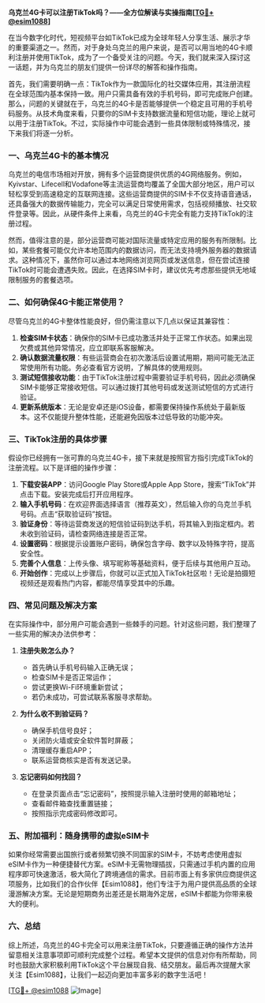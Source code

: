 **乌克兰4G卡可以注册TikTok吗？——全方位解读与实操指南[[TG💪+ @esim1088](https://t.me/s/esim1088)]**

在当今数字化时代，短视频平台如TikTok已成为全球年轻人分享生活、展示才华的重要渠道之一。然而，对于身处乌克兰的用户来说，是否可以用当地的4G卡顺利注册并使用TikTok，成为了一个备受关注的问题。今天，我们就来深入探讨这一话题，并为乌克兰的朋友们提供一份详尽的解答和操作指南。

首先，我们需要明确一点：TikTok作为一款国际化的社交媒体应用，其注册流程在全球范围内基本保持一致。用户只需具备有效的手机号码，即可完成账户创建。那么，问题的关键就在于，乌克兰的4G卡是否能够提供一个稳定且可用的手机号码服务。从技术角度来看，只要你的SIM卡支持数据流量和短信功能，理论上就可以用于注册TikTok。不过，实际操作中可能会遇到一些具体限制或特殊情况，接下来我们将逐一分析。

### 一、乌克兰4G卡的基本情况

乌克兰的电信市场相对开放，拥有多个运营商提供优质的4G网络服务。例如，Kyivstar、Lifecell和Vodafone等主流运营商均覆盖了全国大部分地区，用户可以轻松享受到高速稳定的互联网连接。这些运营商提供的SIM卡不仅支持语音通话，还具备强大的数据传输能力，完全可以满足日常使用需求，包括视频播放、社交软件登录等。因此，从硬件条件上来看，乌克兰的4G卡完全有能力支持TikTok的注册过程。

然而，值得注意的是，部分运营商可能对国际流量或特定应用的服务有所限制。比如，某些套餐可能仅允许本地范围内的数据访问，而无法支持境外服务器的数据请求。这种情况下，虽然你可以通过本地网络浏览网页或发送信息，但在尝试连接TikTok时可能会遭遇失败。因此，在选择SIM卡时，建议优先考虑那些提供无地域限制服务的套餐选项。

### 二、如何确保4G卡能正常使用？

尽管乌克兰的4G卡整体性能良好，但仍需注意以下几点以保证其兼容性：

1. **检查SIM卡状态**：确保你的SIM卡已成功激活并处于正常工作状态。如果出现欠费或其他异常情况，应立即联系客服解决。
2. **确认数据流量权限**：有些运营商会在初次激活后设置试用期，期间可能无法正常使用所有功能。务必查看官方说明，了解具体的使用规则。
3. **测试短信接收功能**：由于TikTok注册过程中需要验证手机号码，因此必须确保SIM卡能够正常接收短信。可以通过拨打其他号码或发送测试短信的方式进行验证。
4. **更新系统版本**：无论是安卓还是iOS设备，都需要保持操作系统处于最新版本。这不仅能提升整体性能，还能避免因版本过低导致的功能冲突。

### 三、TikTok注册的具体步骤

假设你已经拥有一张可靠的乌克兰4G卡，接下来就是按照官方指引完成TikTok的注册流程。以下是详细的操作步骤：

1. **下载安装APP**：访问Google Play Store或Apple App Store，搜索“TikTok”并点击下载。安装完成后打开应用程序。
2. **输入手机号码**：在欢迎界面选择语言（推荐英文），然后输入你的乌克兰手机号码。点击“获取验证码”按钮。
3. **验证身份**：等待运营商发送的短信验证码到达手机，将其输入到指定框内。若未收到验证码，请检查网络连接是否正常。
4. **设置密码**：根据提示设置账户密码，确保包含字母、数字以及特殊字符，提高安全性。
5. **完善个人信息**：上传头像、填写昵称等基础资料，便于后续与其他用户互动。
6. **开始创作**：完成以上步骤后，你就可以正式加入TikTok社区啦！无论是拍摄短视频还是观看热门内容，都能尽情享受其中的乐趣。

### 四、常见问题及解决方案

在实际操作中，部分用户可能会遇到一些棘手的问题。针对这些问题，我们整理了一些实用的解决办法供参考：

1. **注册失败怎么办？**
   - 首先确认手机号码输入正确无误；
   - 检查SIM卡是否正常运作；
   - 尝试更换Wi-Fi环境重新尝试；
   - 若仍未成功，可尝试联系客服寻求帮助。

2. **为什么收不到验证码？**
   - 确保手机信号良好；
   - 关闭防火墙或安全软件暂时屏蔽；
   - 清理缓存重启APP；
   - 联系运营商核实是否有发送记录。

3. **忘记密码如何找回？**
   - 在登录页面点击“忘记密码”，按照提示输入注册时使用的邮箱地址；
   - 查看邮件箱查找重置链接；
   - 按照指示完成密码修改即可。

### 五、附加福利：随身携带的虚拟eSIM卡

如果你经常需要出国旅行或者频繁切换不同国家的SIM卡，不妨考虑使用虚拟eSIM卡作为一种便捷替代方案。eSIM卡无需物理插拔，只需通过手机内置的应用程序即可快速激活，极大简化了跨境通信的需求。目前市面上有多家供应商提供这项服务，比如我们的合作伙伴【Esim1088】，他们专注于为用户提供高品质的全球漫游解决方案。无论是短期商务出差还是长期海外定居，eSIM卡都能为你带来极大的便利。

### 六、总结

综上所述，乌克兰的4G卡完全可以用来注册TikTok，只要遵循正确的操作方法并留意相关注意事项即可顺利完成整个过程。希望本文提供的信息对你有所帮助，同时也鼓励大家积极利用TikTok这个平台展现自我、结交朋友。最后再次提醒大家关注【Esim1088】，让我们一起迈向更加丰富多彩的数字生活吧！

[[TG💪+ @esim1088](https://t.me/s/esim1088) ![Image](https://i.postimg.cc/4NQfJmqS/Snipaste-2025-05-13-00-14-12.png)]